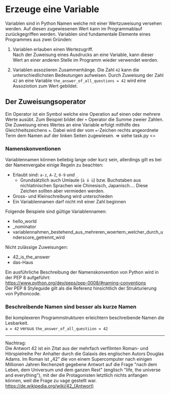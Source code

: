 # Erzeuge eine Variable
Variablen sind in Python Namen welche mit einer Wertzuweisung versehen werden. 
Auf diesen zugewiesenen Wert kann im Programmablauf zurückgegriffen werden.
Variablen sind fundamentale Elemente eines Programmes aus zwei Gründen:

1. Variablen erlauben einen Wertezugriff.  
   Nach der Zuweisung eines Ausdrucks an eine Variable, kann dieser Wert an
   einer anderen Stelle im Programm wieder verwendet werden.
   
2. Variablen assoziieren Zusammenhänge. Die Zahl `42` kann die unterschiedlichsten 
   Bedeutungen aufweisen. Durch Zuweisung der Zahl `42` an eine Variable
   `the_answer_of_all_questions = 42` wird eine Assoziotion zum Wert gebildet.
   
## Der Zuweisungsoperator
Ein Operator ist ein Symbol welche eine Operation auf einen oder mehrere Werte 
ausübt. Zum Beispiel bildet der `+` Operator die Summe zweier Zahlen. Die Zuweisung
eines Wertes an eine Variable erfolgt mithilfe des Gleichheitszeichens `=`. Dabei wird
der vom `=`-Zeichen rechts angeordnete Term dem Namen auf der linken Seiten zugewiesen.
=> siehe task.py <=

### Namenskonventionen
Variablennamen können beliebig lange oder kurz sein, allerdings gilt es bei der Namenvergabe
einige Regeln zu beachten:

- Erlaubt sind: `a-z`, `A-Z`, `0-9` und `_`
  * Grundsätzlich auch Umlaute (`ä ö ü`) bzw. Buchstaben aus nichlatinischen Sprachen wie Chinesisch, Japanisch.... 
    Diese Zeichen sollten aber vermieden werden.
- Gross- und Kleinschreibung wird unterschieden
- Ein Variablennamen darf nicht mit einer Zahl beginnen

Folgende Beispiele sind gültige Variablennamen:

- hello_world
- _nominator
- variablennahmen_bestehend_aus_mehreren_woertern_welcher_durch_underscore_getrennt_wird

Nicht zulässige Zuweisungen:
- 42_is_the_answer
- das-Haus 

Ein ausführliche Beschreibung der Namenskonvention von Python wird in der PEP 8 aufgeführt:  
https://www.python.org/dev/peps/pep-0008/#naming-conventions  
Der PEP 8 Styleguide gilt als die Referenz hinsichtlich der Strukturierung
von Pythoncode.

### Beschreibende Namen sind besser als kurze Namen
Bei komplexeren Programmstrukturen erleichtern beschreibende Namen die Lesbarkeit.  
`a = 42` versus `the_answer_of_all_questiion = 42`

---
Nachtrag:  
Die Antwort 42 ist ein Zitat aus der mehrfach verfilmten Roman- und Hörspielreihe Per Anhalter durch 
die Galaxis des englischen Autors Douglas Adams.
Im Roman ist „42“ die von einem Supercomputer nach einigen Millionen Jahren Rechenzeit gegebene Antwort 
auf die Frage "nach dem Leben, dem Universum und dem ganzen Rest" 
(englisch "life, the universe and everything"), mit der die Protagonisten letztlich nichts anfangen können, 
weil die Frage zu vage gestellt war.  
https://de.wikipedia.org/wiki/42_(Antwort)   


  